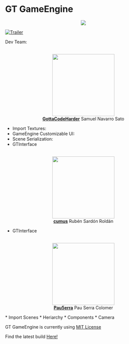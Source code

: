 # GT GameEngine

<div style="text-align:center"><img src ="https://78.media.tumblr.com/e3c1fd5921741b4e633c658354752f99/tumblr_p140dkkDmc1vonij4o1_400.png" /></div>

[![Trailer](http://img.youtube.com/vi/Niu3g9-Bpkc/0.jpg)](https://www.youtube.com/watch?v=13-ZhI9oUw8)

Dev Team:

<p align="center">
  <br> <img src="https://78.media.tumblr.com/754d2395803ccaf91f17a5f32d9d0840/tumblr_p141iwzYgm1vonij4o1_540.jpg" width="200" height="200">
  <br> <a href="https://github.com/GottaCodeHarder"> <b>GottaCodeHarder</b></a> 
   Samuel Navarro Sato </br>
</p>

* Import Textures:
* GameEngine Customizable UI:
* Scene Serialization: 
* GTInterface 

<p align="center">
  <br> <img src="https://78.media.tumblr.com/acc2027b302ae5c58dc1347275ae10a2/tumblr_p141wgyFCX1vonij4o1_1280.jpg" width="200" height="200">
  <br> <a href="https://github.com/cumus"> <b>cumus</b></a> 
   Rubén Sardón Roldán </br>
</p>

* GTInterface

<p align="center">
  <br> <img src="https://78.media.tumblr.com/faa75b3f1c2bffaa63bbf538acba1299/tumblr_p141j7S5hM1vonij4o1_1280.jpg" width="200" height="200">
  <br> <a href="https://github.com/Pau5erra"> <b>Pau5erra</b></a> 
   Pau Serra Colomer </br>
</p>
* Import Scenes
* Heriarchy
* Components
* Camera

GT GameEngine is currently using [MIT License](LICENSE.md)  

Find the latest build <a href="https://github.com/GottaCodeHarder/GT-Engine/releases" class="btn">Here!</a>

